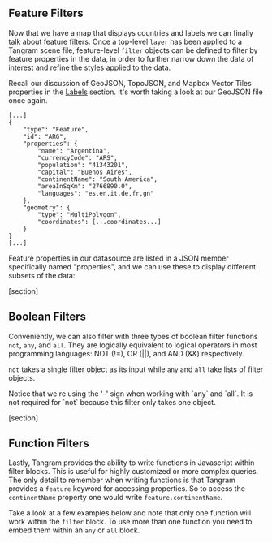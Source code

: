 ## Feature Filters

Now that we have a map that displays countries and labels we can finally talk about feature filters. Once a top-level `layer` has been applied to a Tangram scene file, feature-level `filter` objects can be defined to filter by feature properties in the data, in order to further narrow down the data of interest and refine the styles applied to the data.

Recall our discussion of GeoJSON, TopoJSON, and Mapbox Vector Tiles properties in the <a href="/#/styling/labels">Labels</a> section. It's worth taking a look at our GeoJSON file once again.

<pre><code class="language-json">[...]
{
	"type": "Feature",
	"id": "ARG",
	"properties": {
		"name": "Argentina",
        "currencyCode": "ARS",
        "population": "41343201",
        "capital": "Buenos Aires",
        "continentName": "South America",
        "areaInSqKm": "2766890.0",
        "languages": "es,en,it,de,fr,gn"
	},
	"geometry": {
		"type": "MultiPolygon",
		"coordinates": [...coordinates...]
	}
}
[...]
</pre></code>

Feature properties in our datasource are listed in a JSON member specifically named "properties", and we can use these to display different subsets of the data:

[section]

## Boolean Filters

Conveniently, we can also filter with three types of boolean filter functions `not`, `any`, and `all`. They are logically equivalent to logical operators in most programming languages: NOT (!=), OR (||), and AND (&&) respectively.

`not` takes a single filter object as its input while `any` and `all` take lists of filter objects.

<div class='alert-message'>
Notice that we're using the '-' sign when working with `any` and `all`. It is not required for `not` because this filter only takes one object.
</div>

[section]

## Function Filters

Lastly, Tangram provides the ability to write functions in Javascript within filter blocks. This is useful for highly customized or more complex queries. The only detail to remember when writing functions is that Tangram provides a `feature` keyword for accessing properties. So to access the `continentName` property one would write `feature.continentName`.

Take a look at a few examples below and note that only one function will work within the `filter` block. To use more than one function you need to embed them within an `any` or `all` block.
